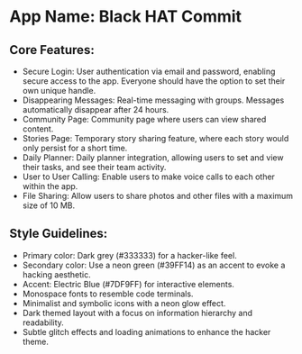 # **App Name**: Black HAT Commit

## Core Features:

- Secure Login: User authentication via email and password, enabling secure access to the app. Everyone should have the option to set their own unique handle.
- Disappearing Messages: Real-time messaging with groups. Messages automatically disappear after 24 hours.
- Community Page: Community page where users can view shared content.
- Stories Page: Temporary story sharing feature, where each story would only persist for a short time.
- Daily Planner: Daily planner integration, allowing users to set and view their tasks, and see their team activity.
- User to User Calling: Enable users to make voice calls to each other within the app.
- File Sharing: Allow users to share photos and other files with a maximum size of 10 MB.

## Style Guidelines:

- Primary color: Dark grey (#333333) for a hacker-like feel.
- Secondary color: Use a neon green (#39FF14) as an accent to evoke a hacking aesthetic.
- Accent: Electric Blue (#7DF9FF) for interactive elements.
- Monospace fonts to resemble code terminals.
- Minimalist and symbolic icons with a neon glow effect.
- Dark themed layout with a focus on information hierarchy and readability.
- Subtle glitch effects and loading animations to enhance the hacker theme.